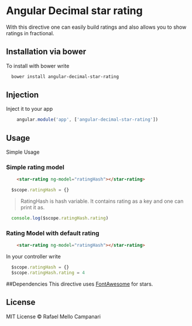 # Angular Decimal star rating

With this directive one can easily build ratings and also allows you to show ratings in fractional.

## Installation via bower
To install with bower write

```bash
  bower install angular-decimal-star-rating
```

## Injection
Inject it to your app

```javascript
    angular.module('app', ['angular-decimal-star-rating'])
```  

## Usage
Simple Usage

### Simple rating model

```html
	<star-rating ng-model="ratingHash"></star-rating>
```

```javascript
  $scope.ratingHash = {}
```
  
> RatingHash is hash variable. It contains rating as a key and one can print it as.

```javascript
  console.log($scope.ratingHash.rating)
```

### Rating Model with default rating

```html
	<star-rating ng-model="ratingHash"></star-rating>
```

In your controller write

```javascript
  $scope.ratingHash = {}
  $scope.ratingHash.rating = 4
```

##Dependencies
This directive uses [FontAwesome](http://fortawesome.github.io/Font-Awesome/) for stars.

## License

MIT License © Rafael Mello Campanari
